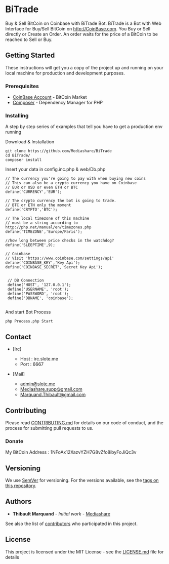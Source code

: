 # BiTrade

Buy & Sell BitCoin on Coinbase with BiTrade Bot.
BiTrade is a Bot with Web Interface for Buy/Sell BitCoin on http://CoinBase.com. You Buy or Sell directly or Create an Order. An order waits for the price of a BitCoin to be reached to Sell or Buy.

## Getting Started

These instructions will get you a copy of the project up and running on your local machine for production and development purposes.

### Prerequisites

* [CoinBase Account](http://coinbase.com) - BitCoin Market
* [Composer](https://getcomposer.org/) - Dependency Manager for PHP

### Installing

A step by step series of examples that tell you have to get a production env running

Download & Installation


```
git clone https://github.com/Mediashare/BiTrade
cd BiTrade/
composer install
```
Insert your data in config.inc.php & web/Db.php
```
// The currency you're going to pay with when buying new coins
// This can also be a crypto currency you have on Coinbase
// EUR or USD or even ETH or BTC
define('CURRENCY','EUR');

// The crypto currency the bot is going to trade.
// BTC or ETH only the moment
define('CRYPTO','BTC');

// The local timezone of this machine
// must be a string according to http://php.net/manual/en/timezones.php
define('TIMEZONE','Europe/Paris'); 

//how long between price checks in the watchdog?
define('SLEEPTIME',9);

// Coinbase 
// Visit 'https://www.coinbase.com/settings/api'
define('COINBASE_KEY','Key Api');
define('COINBASE_SECRET','Secret Key Api');


 // DB Connection        
 define('HOST', '127.0.0.1');    
 define('USERNAME', 'root');    
 define('PASSWORD', 'root');    
 define('DBNAME', 'coinbase');

```
```

```
And start Bot Process
```
php Process.php Start
```


## Contact

* [Irc]
  * Host : irc.slote.me
  * Port : 6667

* [Mail]
  * admin@slote.me
  * Mediashare.supp@gmail.com
  * Marquand.Thibault@gmail.com

## Contributing

Please read [CONTRIBUTING.md](CONTRIBUTING.md) for details on our code of conduct, and the process for submitting pull requests to us.

### Donate
My BitCoin Address : 1NFoAx12XazvYZH7G8vZfo8ibyFoJiQc3v

## Versioning

We use [SemVer](http://semver.org/) for versioning. For the versions available, see the [tags on this repository](https://github.com/your/project/tags). 

## Authors

* **Thibault Marquand** - *Initial work* - [Mediashare](https://github.com/Mediashare)

See also the list of [contributors](https://github.com/Mediashare/BiTrade/graphs/contributors) who participated in this project.

## License

This project is licensed under the MIT License - see the [LICENSE.md](LICENSE.md) file for details

